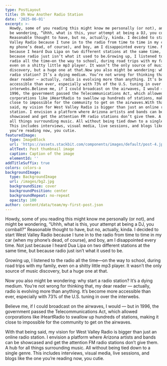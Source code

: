 ```yaml
---
type: PostLayout
title: Oh Wow Another Radio Station
date: '2025-06-01'
excerpt: >-
  Howdy, some of you reading this might know me personally (or not), and might
  be wondering, “Uhhh, what is this, your attempt at being a DJ, you cornball?”
  Reasonable thought to have, but no, actually, kinda. I decided to start West
  Valley Radio because I tune in to the radio from time to time in my car (when
  my phone’s dead, of course), and boy, am I disappointed every time. Not just
  because I heard Dua Lipa on two different stations at the same time, but
  because radio just isn’t what it used to be.Growing up, I listened to the
  radio all the time—on the way to school, during road trips with my family,
  even on a shitty little mp3 player. It wasn’t the only source of music
  discovery, but a huge one at that.Now you also might be wondering: why start a
  radio station? It’s a dying medium. You’re not wrong for thinking that, my
  dear reader — actually, radio is evolving more than anything. It’s become more
  accessible than ever, especially with 73% of the U.S. tuning in over the
  interwebs.Believe me, if I could broadcast on the airwaves, I would — but in
  1996, the government passed the Telecommunications Act, which allowed
  corporations like iHeartRadio to swallow up hundreds of stations, making it
  close to impossible for the community to get on the airwaves.With that being
  said, my vision for West Valley Radio is bigger than just an online radio
  station. I envision a platform where Arizona artists and bands can be
  showcased and get the attention FM radio stations don’t give them. A hub for
  all things surrounding music. All without being tied down to a single genre.
  This includes interviews, visual media, live sessions, and blogs like the one
  you’re reading now, you cutie.
featuredImage:
  type: ImageBlock
  url: 'https://assets.stackbit.com/components/images/default/post-4.jpeg'
  altText: Post thumbnail image
  caption: Caption of the image
  elementId: ''
addTitleSuffix: true
colors: colors-a
backgroundImage:
  type: BackgroundImage
  url: /images/bg2.jpg
  backgroundSize: cover
  backgroundPosition: center
  backgroundRepeat: no-repeat
  opacity: 100
author: content/data/team/my-first-post.json
---
```

Howdy, some of you reading this might know me personally (or not), and might be wondering, “Uhhh, what is this, your attempt at being a DJ, you cornball?” Reasonable thought to have, but no, actually, kinda. I decided to start West Valley Radio because I tune in to the radio from time to time in my car (when my phone’s dead, of course), and boy, am I disappointed every time. Not just because I heard Dua Lipa on two different stations at the same time, but because radio just isn’t what it used to be.

Growing up, I listened to the radio all the time—on the way to school, during road trips with my family, even on a shitty little mp3 player. It wasn’t the only source of music discovery, but a huge one at that.

Now you also might be wondering: why start a radio station? It’s a dying medium. You’re not wrong for thinking that, my dear reader — actually, radio is evolving more than anything. It’s become more accessible than ever, especially with 73% of the U.S. tuning in over the interwebs.

Believe me, if I could broadcast on the airwaves, I would — but in 1996, the government passed the Telecommunications Act, which allowed corporations like iHeartRadio to swallow up hundreds of stations, making it close to impossible for the community to get on the airwaves.

With that being said, my vision for West Valley Radio is bigger than just an online radio station. I envision a platform where Arizona artists and bands can be showcased and get the attention FM radio stations don’t give them. A hub for all things surrounding music. All without being tied down to a single genre. This includes interviews, visual media, live sessions, and blogs like the one you’re reading now, you cutie.
